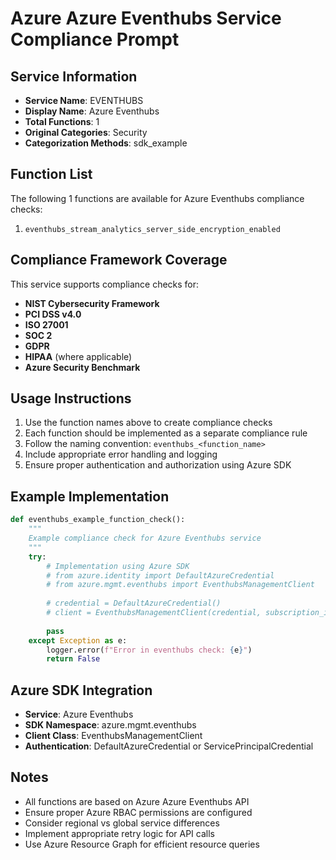# Azure Azure Eventhubs Service Compliance Prompt

## Service Information
- **Service Name**: EVENTHUBS
- **Display Name**: Azure Eventhubs
- **Total Functions**: 1
- **Original Categories**: Security
- **Categorization Methods**: sdk_example

## Function List
The following 1 functions are available for Azure Eventhubs compliance checks:

1. `eventhubs_stream_analytics_server_side_encryption_enabled`


## Compliance Framework Coverage
This service supports compliance checks for:
- **NIST Cybersecurity Framework**
- **PCI DSS v4.0**
- **ISO 27001**
- **SOC 2**
- **GDPR**
- **HIPAA** (where applicable)
- **Azure Security Benchmark**

## Usage Instructions
1. Use the function names above to create compliance checks
2. Each function should be implemented as a separate compliance rule
3. Follow the naming convention: `eventhubs_<function_name>`
4. Include appropriate error handling and logging
5. Ensure proper authentication and authorization using Azure SDK

## Example Implementation
```python
def eventhubs_example_function_check():
    """
    Example compliance check for Azure Eventhubs service
    """
    try:
        # Implementation using Azure SDK
        # from azure.identity import DefaultAzureCredential
        # from azure.mgmt.eventhubs import EventhubsManagementClient
        
        # credential = DefaultAzureCredential()
        # client = EventhubsManagementClient(credential, subscription_id)
        
        pass
    except Exception as e:
        logger.error(f"Error in eventhubs check: {e}")
        return False
```

## Azure SDK Integration
- **Service**: Azure Eventhubs
- **SDK Namespace**: azure.mgmt.eventhubs
- **Client Class**: EventhubsManagementClient
- **Authentication**: DefaultAzureCredential or ServicePrincipalCredential

## Notes
- All functions are based on Azure Azure Eventhubs API
- Ensure proper Azure RBAC permissions are configured
- Consider regional vs global service differences
- Implement appropriate retry logic for API calls
- Use Azure Resource Graph for efficient resource queries
